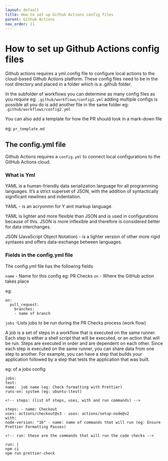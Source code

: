 ```yaml
---
layout: default
title: How to set up Github Actions config files
parent: Github Actions
nav_order: 11
---
```


# How to set up Github Actions config files

Github actions requires a yml.config file to configure local actions to the cloud-based Github Actions platform.
These config files need to be in the root directory and placed in a folder which is a .github folder.

In the subfolder of workflows you can determine as many config files as you require eg: `.github/workflows/config1.yml` adding multiple configs is possible all you do is add another file in the same folder eg: `.github/workflows/config2.yml`

You can also add a template for how the PR should look in a mark-down file

eg: `pr_template.md`

## The config.yml file

Github Actions requires a `config.yml` to connect local configurations to the GitHub Actions cloud.

### What is Yml

YAML is a human-friendly data serialization language for all programming languages. It’s a strict superset of JSON, with the addition of syntactically significant newlines and indentation.

YAML - is an acryonmn for Y aint markup language.

YAML is lighter and more flexible than JSON and is used in configurations because of this. JSON is more inflexible and therefore is considered better for data interchanges.

JSON (JavaScript Object Notation) - is a lighter version of other more rigid syntaxes and offers data-exchange between languages.

### Fields in the config.yml file

The config.yml file has the following fields

`name` - Name for this config eg: PR Checks
`on` - Where the GitHub action takes place

eg:

```
on:
  pull_request:
    branches:
    - name of branch
```

`jobs` -Lists jobs to be run during the PR Checks process (work flow)

A job is a set of steps in a workflow that is executed on the same runner. Each step is either a shell script that will be executed, or an action that will be run. Steps are executed in order and are dependent on each other. Since each step is executed on the same runner, you can share data from one step to another. For example, you can have a step that builds your application followed by a step that tests the application that was built.

eg: of a jobs config

```
jobs:
test:
name:  job name (eg: Check formatting with Prettier)
runs-on: system (eg: ubuntu-ltest)

<!-- steps: (list of steps, uses, with and run commands) -->

steps: - name: Checkout
uses: actions/checkout@v3 - uses: actions/setup-node@v2
with:
node-version: "16" - name: name of commands that will run (eg: Ensure Prettier Formatting Passes)

<!-- run: these are the commands that will run the code checks -->

run: |
npm ci
npm run prettier-check
```
